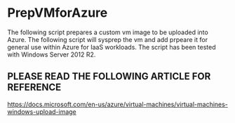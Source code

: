 # PrepVMforAzure

The following script prepares a custom vm image to be uploaded into Azure.
The following script will sysprep the vm and add prpeare it for general use within Azure for IaaS workloads.
The script has been tested with Windows Server 2012 R2.

## PLEASE READ THE FOLLOWING ARTICLE FOR REFERENCE
https://docs.microsoft.com/en-us/azure/virtual-machines/virtual-machines-windows-upload-image
